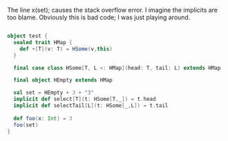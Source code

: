 The line x(set); causes the stack overflow error. I imagine the implicits are too blame. Obviously this is bad code; I was just playing around.

```scala

object test {
  sealed trait HMap {
    def +[T](v: T) = HSome(v,this)
  }

  final case class HSome[T, L <: HMap](head: T, tail: L) extends HMap

  final object HEmpty extends HMap

  val set = HEmpty + 3 + "3"
  implicit def select[T](t: HSome[T,_]) = t.head
  implicit def selectTail[L](t: HSome[_,L]) = t.tail
  
  def foo(x: Int) = 3
  foo(set)
}

```
